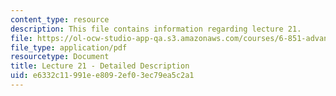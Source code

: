 ```yaml
---
content_type: resource
description: This file contains information regarding lecture 21.
file: https://ol-ocw-studio-app-qa.s3.amazonaws.com/courses/6-851-advanced-data-structures-spring-2012/e6332c11991ee8092ef03ec79ea5c2a1_MIT6_851S12_Lecture21.pdf
file_type: application/pdf
resourcetype: Document
title: Lecture 21 - Detailed Description
uid: e6332c11-991e-e809-2ef0-3ec79ea5c2a1
---
```

